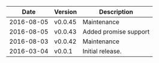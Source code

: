 | Date        | Version | Description |
| ----------- | ------- | ----------- |
| 2016-08-05  | v0.0.45 | Maintenance |
| 2016-08-05  | v0.0.43 | Added promise support |
| 2016-08-03  | v0.0.42 | Maintenance |
| 2016-03-04  | v0.0.1  | Initial release. |
